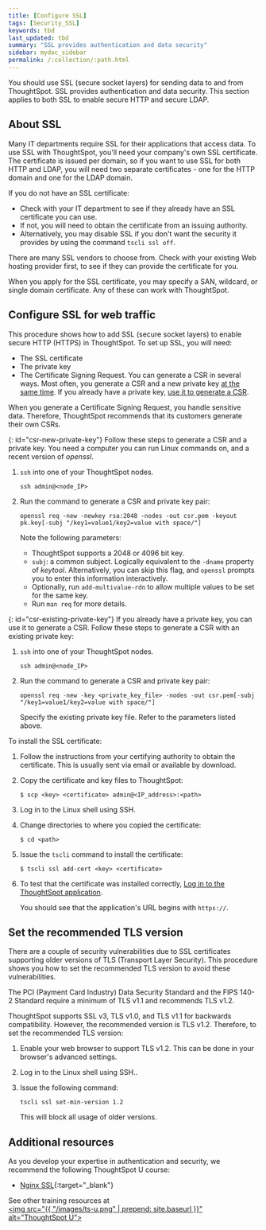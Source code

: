 ```yaml
---
title: [Configure SSL]
tags: [Security_SSL]
keywords: tbd
last_updated: tbd
summary: "SSL provides authentication and data security"
sidebar: mydoc_sidebar
permalink: /:collection/:path.html
---
```

You should use SSL (secure socket layers) for sending data to and from ThoughtSpot. SSL provides authentication and data security. This section applies to both SSL to enable secure HTTP and secure LDAP.

## About SSL
Many IT departments require SSL for their applications that access data. To use SSL with ThoughtSpot, you'll need your company's own SSL certificate. The certificate is issued per domain, so if you want to use SSL for both HTTP and LDAP, you will need two separate certificates - one for the HTTP domain and one for the LDAP domain.

If you do not have an SSL certificate:

-   Check with your IT department to see if they already have an SSL certificate you can use.
-   If not, you will need to obtain the certificate from an issuing authority.
-   Alternatively, you may disable SSL if you don't want the security it provides by using the command `tscli ssl off`.

There are many SSL vendors to choose from. Check with your existing Web hosting provider first, to see if they can provide the certificate for you.

When you apply for the SSL certificate, you may specify a SAN, wildcard, or single domain certificate. Any of these can work with ThoughtSpot.

## Configure SSL for web traffic

This procedure shows how to add SSL (secure socket layers) to enable secure HTTP (HTTPS) in ThoughtSpot. To set up SSL, you will need:

-   The SSL certificate
-   The private key
- The Certificate Signing Request. You can generate a CSR in several ways. Most often, you generate a CSR and a new private key [at the same time](#csr-new-private-key). If you already have a private key, [use it to generate a CSR](#csr-existing-private-key).

When you generate a Certificate Signing Request, you handle sensitive data. Therefore, ThoughtSpot recommends that its customers generate their own CSRs.

{: id="csr-new-private-key"}
Follow these steps to generate a CSR and a private key. You need a computer you can run Linux commands on, and a recent version of *openssl*.

1. `ssh` into one of your ThoughtSpot nodes.
    ```
    ssh admin@<node_IP>
    ```
2. Run the command to generate a CSR and private key pair:
    ```
    openssl req -new -newkey rsa:2048 -nodes -out csr.pem -keyout pk.key[-subj "/key1=value1/key2=value with space/"]
    ```

    Note the following parameters:
    * ThoughtSpot supports a 2048 or 4096 bit key.
    * `subj`: a common subject. Logically equivalent to the `-dname` property of *keytool*. Alternatively, you can skip this flag, and `openssl` prompts you to enter this information interactively.
    * Optionally, run `add-multivalue-rdn` to allow multiple values to be set for the same key.
    * Run `man req` for more details.

{: id="csr-existing-private-key"}
If you already have a private key, you can use it to generate a CSR. Follow these steps to generate a CSR with an existing private key:

1. `ssh` into one of your ThoughtSpot nodes.
    ```
    ssh admin@<node_IP>
    ```
2. Run the command to generate a CSR and private key pair:
    ```
    openssl req -new -key <private_key_file> -nodes -out csr.pem[-subj "/key1=value1/key2=value with space/"]
    ```

    Specify the existing private key file. Refer to the parameters listed above.

To install the SSL certificate:

1. Follow the instructions from your certifying authority to obtain the certificate. This is usually sent via email or available by download.
2. Copy the certificate and key files to ThoughtSpot:

      ```
      $ scp <key> <certificate> admin@<IP_address>:<path>
      ```

3. Log in to the Linux shell using SSH.
4. Change directories to where you copied the certificate:

    ```
    $ cd <path>
    ```

5. Issue the `tscli` command to install the certificate:

    ```
    $ tscli ssl add-cert <key> <certificate>
    ```

6. To test that the certificate was installed correctly, [Log in to the ThoughtSpot application](logins.html#log-in-to-the-thoughtspot-application).

     You should see that the application's URL begins with `https://`.

## Set the recommended TLS version

There are a couple of security vulnerabilities due to SSL certificates supporting older versions of TLS (Transport Layer Security). This procedure shows you how to set the recommended TLS version to avoid these vulnerabilities.

The PCI (Payment Card Industry) Data Security Standard and the FIPS 140-2 Standard require a minimum of TLS v1.1 and recommends TLS v1.2.

ThoughtSpot supports SSL v3, TLS v1.0, and TLS v1.1 for backwards compatibility. However, the recommended version is TLS v1.2. Therefore, to set the recommended TLS version:

1.  Enable your web browser to support TLS v1.2. This can be done in your browser's advanced settings.
2.  Log in to the Linux shell using SSH..
3.  Issue the following command:

    ```
    tscli ssl set-min-version 1.2
    ```

    This will block all usage of older versions.

## Additional resources
As you develop your expertise in authentication and security, we recommend the following ThoughtSpot U course:
* [Nginx SSL](https://training.thoughtspot.com/authentication-security/610523){:target="_blank"}

See other training resources at <br/>
<a href="https://training.thoughtspot.com/" target="_blank"><img src="{{ "/images/ts-u.png" | prepend: site.baseurl  }}" alt="ThoughtSpot U"></a>    
